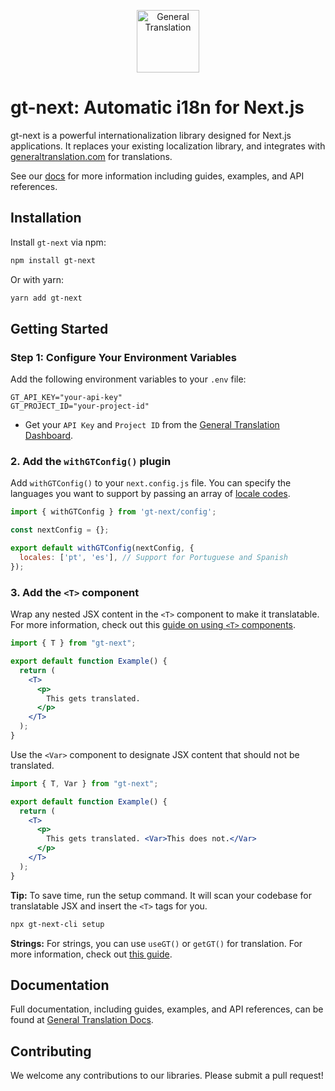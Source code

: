 <p align="center">
  <a href="https://generaltranslation.com" target="_blank">
    <img src="https://generaltranslation.com/gt-logo-light.svg" alt="General Translation" width="100" height="100">
  </a>
</p>

# gt-next: Automatic i18n for Next.js

gt-next is a powerful internationalization library designed for Next.js applications. It replaces your existing localization library, and integrates with [generaltranslation.com](https://generaltranslation.com) for translations.

See our [docs](https://generaltranslation.com/docs) for more information including guides, examples, and API references.

## Installation

Install `gt-next` via npm:

```bash
npm install gt-next
```

Or with yarn:

```bash
yarn add gt-next
```

## Getting Started

### Step 1: Configure Your Environment Variables

Add the following environment variables to your `.env` file:

```
GT_API_KEY="your-api-key"
GT_PROJECT_ID="your-project-id"
```

- Get your `API Key` and `Project ID` from the [General Translation Dashboard](https://generaltranslation.com).

### 2. Add the `withGTConfig()` plugin

Add `withGTConfig()` to your `next.config.js` file.
You can specify the languages you want to support by passing an array of [locale codes](https://generaltranslation.com/docs/reference/supported-locales).

```js
import { withGTConfig } from 'gt-next/config';

const nextConfig = {};

export default withGTConfig(nextConfig, {
  locales: ['pt', 'es'], // Support for Portuguese and Spanish
});
```

### 3. Add the `<T>` component

Wrap any nested JSX content in the `<T>` component to make it translatable.
For more information, check out this [guide on using `<T>` components](https://generaltranslation.com/docs/next/reference/t-reference).

```jsx
import { T } from "gt-next";

export default function Example() {
  return (
    <T>
      <p>
        This gets translated.
      </p>
    </T>
  );
}
```

Use the `<Var>` component to designate JSX content that should not be translated.

```jsx
import { T, Var } from "gt-next";

export default function Example() {
  return (
    <T>
      <p>
        This gets translated. <Var>This does not.</Var>
      </p>
    </T>
  );
}
```

**Tip:**
To save time, run the setup command.
It will scan your codebase for translatable JSX and insert the `<T>` tags for you.

```bash
npx gt-next-cli setup
```

**Strings:**
For strings, you can use `useGT()` or `getGT()` for translation.
For more information, check out [this guide](https://generaltranslation.com/docs/next/tutorials/translating-strings).

## Documentation

Full documentation, including guides, examples, and API references, can be found at [General Translation Docs](generaltranslation.com/docs).

## Contributing

We welcome any contributions to our libraries. Please submit a pull request!
